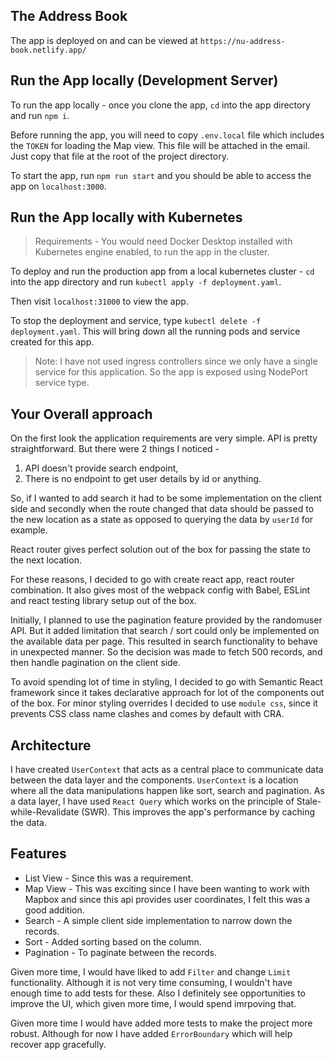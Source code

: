 ## The Address Book

The app is deployed on and can be viewed at `https://nu-address-book.netlify.app/`

## Run the App locally (Development Server)

To run the app locally - once you clone the app, `cd` into the app directory and run `npm i`.

Before running the app, you will need to copy `.env.local` file which includes the `TOKEN` for loading the Map view. This file will be attached in the email. Just copy that file at the root of the project directory.

To start the app, run `npm run start` and you should be able to access the app on `localhost:3000`.

## Run the App locally with Kubernetes

> Requirements - You would need Docker Desktop installed with Kubernetes engine enabled, to run the app in the cluster.

To deploy and run the production app from a local kubernetes cluster - `cd` into the app directory and run `kubectl apply -f deployment.yaml`.

Then visit `localhost:31000` to view the app.

To stop the deployment and service, type `kubectl delete -f deployment.yaml`. This will bring down all the running pods and service created for this app.

> Note: I have not used ingress controllers since we only have a single service for this application. So the app is exposed using NodePort service type.

## Your Overall approach

On the first look the application requirements are very simple. API is pretty straightforward. But there were 2 things I noticed -

1. API doesn't provide search endpoint,
2. There is no endpoint to get user details by id or anything.

So, if I wanted to add search it had to be some implementation on the client side and secondly when the route changed that data should be passed to the new location as a state as opposed to querying the data by `userId` for example.

React router gives perfect solution out of the box for passing the state to the next location.

For these reasons, I decided to go with create react app, react router combination. It also gives most of the webpack config with Babel, ESLint and react testing library setup out of the box.

Initially, I planned to use the pagination feature provided by the randomuser API. But it added limitation that search / sort could only be implemented on the available data per page. This resulted in search functionality to behave in unexpected manner. So the decision was made to fetch 500 records, and then handle pagination on the client side.

To avoid spending lot of time in styling, I decided to go with Semantic React framework since it takes declarative approach for lot of the components out of the box. For minor styling overrides I decided to use `module css`, since it prevents CSS class name clashes and comes by default with CRA.

## Architecture

I have created `UserContext` that acts as a central place to communicate data between the data layer and the components. `UserContext` is a location where all the data manipulations happen like sort, search and pagination. As a data layer, I have used `React Query` which works on the principle of Stale-while-Revalidate (SWR). This improves the app's performance by caching the data.

## Features

- List View - Since this was a requirement.
- Map View - This was exciting since I have been wanting to work with Mapbox and since this api provides user coordinates, I felt this was a good addition.
- Search - A simple client side implementation to narrow down the records.
- Sort - Added sorting based on the column.
- Pagination - To paginate between the records.

Given more time, I would have liked to add `Filter` and change `Limit` functionality. Although it is not very time consuming, I wouldn't have enough time to add tests for these. Also I definitely see opportunities to improve the UI, which given more time, I would spend imrpoving that.

Given more time I would have added more tests to make the project more robust. Although for now I have added `ErrorBoundary` which will help recover app gracefully.
